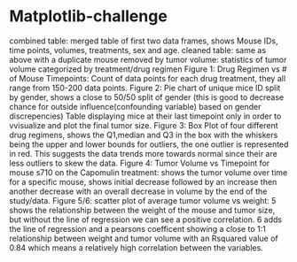 # Matplotlib-challenge
combined table: merged table of first two data frames, shows Mouse IDs, time points, volumes, treatments, sex and age. 
cleaned table: same as above with a duplicate mouse removed
by tumor volume: statistics of tumor volume categorized by treatment/drug regimen
Figure 1: Drug Regimen vs # of Mouse Timepoints: Count of data points for each drug treatment, they all range from 150-200 data points. 
Figure 2: Pie chart of unique mice ID split by gender, shows a close to 50/50 split of gender (this is good to decrease chance for outside influence(confounding variable) based on gender discrepencies) 
Table displaying mice at their last timepoint only in order to vvisualize and plot the final tumor size. 
Figure 3: Box Plot of four different drug regimens, shows the Q1,median and Q3 in the box with the whiskers being the upper and lower bounds for outliers, the one outlier is represented in red. This suggests the data trends more towards normal since their are less outliers to skew the data. 
Figure 4: Tumor Volume vs Timepoint for mouse s710 on the Capomulin treatment: shows the tumor volume over time for a specific mouse, shows initial decrease followed by an increase then another decrease with an overall decrease in volume by the end of the study/data. 
Figure 5/6: scatter plot of average tumor volume vs weight: 5 shows the relationship between the weight of the mouse and tumor size, but without the line of regression we can see a positive correlation. 6 adds the line of regression and a pearsons coefficent showing a close to 1:1 relationship between weight and tumor volume with an Rsquared value of 0.84 which means a relatively high correlation between the variables.
